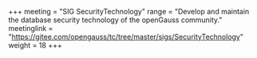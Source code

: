+++
meeting = "SIG SecurityTechnology"
range = "Develop and maintain the database security technology of the openGauss community."
meetinglink = "https://gitee.com/opengauss/tc/tree/master/sigs/SecurityTechnology"
weight =  18
+++